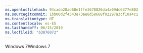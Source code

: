 ```yaml
---
ms.openlocfilehash: 94cada20ad68e1ffe3678826da4a09dc6377e803
ms.sourcegitcommit: 1bb00d2f4343e73ae8d58668f02297a3cf10a4c1
ms.translationtype: HT
ms.contentlocale: es-ES
ms.lasthandoff: 06/15/2019
ms.locfileid: "63876072"
---
```

<span data-ttu-id="31c69-101">Windows 7</span><span class="sxs-lookup"><span data-stu-id="31c69-101">Windows 7</span></span>